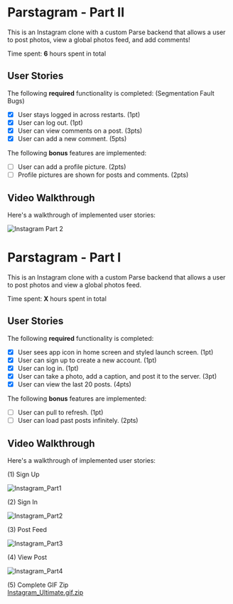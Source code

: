 # Parstagram - Part II

This is an Instagram clone with a custom Parse backend that allows a user to post photos, view a global photos feed, and add comments!

Time spent: **6** hours spent in total

## User Stories

The following **required** functionality is completed: (Segmentation Fault Bugs)

- [X] User stays logged in across restarts. (1pt)
- [X] User can log out. (1pt)
- [X] User can view comments on a post. (3pts)
- [X] User can add a new comment. (5pts)

The following **bonus** features are implemented:

- [ ] User can add a profile picture. (2pts)
- [ ] Profile pictures are shown for posts and comments. (2pts)

## Video Walkthrough

Here's a walkthrough of implemented user stories:

![Instagram Part 2](https://user-images.githubusercontent.com/96842497/158914955-c43261d5-ba13-469d-a079-e92f69051a22.gif)


# Parstagram - Part I

This is an Instagram clone with a custom Parse backend that allows a user to post photos and view a global photos feed.

Time spent: **X** hours spent in total

## User Stories

The following **required** functionality is completed:

- [X] User sees app icon in home screen and styled launch screen. (1pt)
- [X] User can sign up to create a new account. (1pt)
- [X] User can log in. (1pt)
- [X] User can take a photo, add a caption, and post it to the server. (3pt)
- [X] User can view the last 20 posts. (4pts)

The following **bonus** features are implemented:

- [ ] User can pull to refresh. (1pt)
- [ ] User can load past posts infinitely. (2pts)

## Video Walkthrough

Here's a walkthrough of implemented user stories:

(1) Sign Up

![Instagram_Part1](https://user-images.githubusercontent.com/96842497/157824846-8afbcb77-0151-4765-9bab-0daba14ae663.gif)

(2) Sign In

![Instagram_Part2](https://user-images.githubusercontent.com/96842497/157824875-d99a0da2-45ff-4156-93cc-871d77cd948e.gif)

(3) Post Feed

![Instagram_Part3](https://user-images.githubusercontent.com/96842497/157824895-a5ba8579-a344-40e2-9ab2-021f160da8ad.gif)

(4) View Post

![Instagram_Part4](https://user-images.githubusercontent.com/96842497/157824918-6caf1c2b-ec55-44a6-9b3e-48d4ceb5c01f.gif)

(5) Complete GIF Zip  
[Instagram_Ultimate.gif.zip](https://github.com/StevenG666/Parstagram/files/8229968/Instagram_Ultimate.gif.zip)
